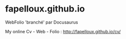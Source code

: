 # fapelloux.github.io
WebFolio 'branché' par Docusaurus

My online Cv - Web - Folio  : http://fapelloux.github.io/cv/
